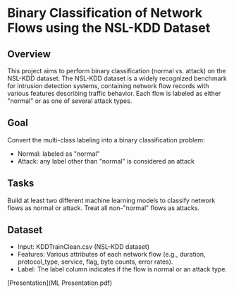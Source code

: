 # Binary Classification of Network Flows using the NSL-KDD Dataset
## Overview 

This project aims to perform binary classification (normal vs. attack) on the NSL-KDD dataset. The NSL-KDD dataset is a widely recognized benchmark for intrusion detection systems, containing network flow records with various features describing traffic behavior. Each flow is labeled as either "normal" or as one of several attack types.

## Goal
Convert the multi-class labeling into a binary classification problem:
   - Normal: labeled as "normal"
   - Attack: any label other than "normal" is considered an attack

## Tasks
Build at least two different machine learning models to classify network flows as normal or attack.
Treat all non-"normal" flows as attacks.

## Dataset
- Input: KDDTrainClean.csv (NSL-KDD dataset)
- Features: Various attributes of each network flow (e.g., duration, protocol_type, service, flag, byte counts, error rates).
- Label: The label column indicates if the flow is normal or an attack type.

[Presentation](ML Presentation.pdf)
